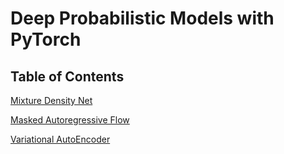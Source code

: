 # Deep Probabilistic Models with PyTorch

## Table of Contents

[Mixture Density Net]()

[Masked Autoregressive Flow]()

[Variational AutoEncoder]()
